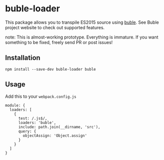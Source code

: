 # buble-loader

This package allows you to transpile ES2015 source using [buble](https://gitlab.com/Rich-Harris/buble). See Buble project website to check out supported features.

note: This is almost-working prototype. Everything is immature. If you want something to be fixed, freely send PR or post issues!

## Installation

    npm install --save-dev buble-loader buble

## Usage

Add this to your `webpack.config.js`

    module: {
      loaders: [
        {
          test: /.js$/,
          loaders: 'buble',
          include: path.join(__dirname, 'src'),
          query: {
            objectAssign: 'Object.assign'
          }
        }
      ]
    }
